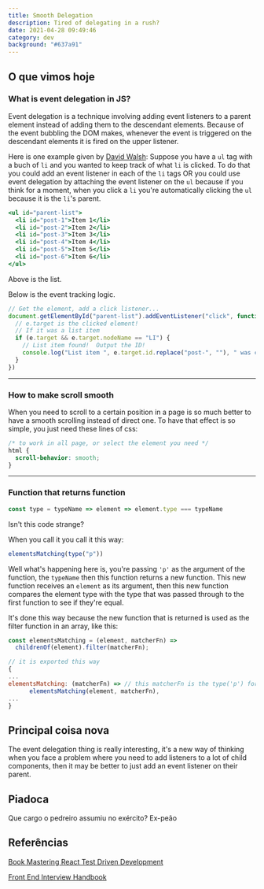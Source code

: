 ```yaml
---
title: Smooth Delegation
description: Tired of delegating in a rush?
date: 2021-04-28 09:49:46
category: dev
background: "#637a91"
---
```


## O que vimos hoje

### What is event delegation in JS?

Event delegation is a technique involving adding event listeners to a parent element instead of adding them to the descendant elements. Because of the event bubbling the DOM makes, whenever the event is triggered on the descendant elements it is fired on the upper listener.

Here is one example given by [David Walsh](https://davidwalsh.name/event-delegate?__cf_chl_jschl_tk__=61352efc1db895b261ce7df57cf45d5c4c7b659a-1619653450-0-AVCxSjcobWyQAkZdrQqoB0gwgtrWhJDBnLTbCvJsxB4_gYFA1K8XdPZ3j9MqixkNZ6QksJ4PuWVhXWqZhoR9Gr0jZvCRQORxJxYNMo0DR3fpXBUl0nsvcFtffkNG-Lhs_mXe_EamwBcTZFw7_TJSMjcnWJeOcphc5vYBuNKHJC7YcvuR5EgI7Y3jIocZPb2uvzJOX19JverCW8_n82j_LdzgAkmhEQZqHSHfBKhSGpR4aNHmIJNjPA3L8AVbHM3PDDNBGS9yOxj9NQoIwUZe-ttfqA1QAkRRgU0eaSLBli4J6GgyZ7QWsRyy0G_NqpFF42NNyEXBhaqbzZXejx-KvOKcdiTxj6bfPJSz6QUhPY1c3j7a6SGtBKOVIwerGOzqQxnCPt31AIB-FNi6fFcTk-8):
Suppose you have a `ul` tag with a buch of `li` and you wanted to keep track of what `li` is clicked. To do that you could add an event listener in each of the `li` tags OR you could use event delegation by attaching the event listener on the `ul` because if you think for a moment, when you click a `li` you're automatically clicking the `ul` because it is the `li`'s parent.

```jsx
<ul id="parent-list">
  <li id="post-1">Item 1</li>
  <li id="post-2">Item 2</li>
  <li id="post-3">Item 3</li>
  <li id="post-4">Item 4</li>
  <li id="post-5">Item 5</li>
  <li id="post-6">Item 6</li>
</ul>
```

Above is the list.

Below is the event tracking logic.

```jsx
// Get the element, add a click listener...
document.getElementById("parent-list").addEventListener("click", function (e) {
  // e.target is the clicked element!
  // If it was a list item
  if (e.target && e.target.nodeName == "LI") {
    // List item found!  Output the ID!
    console.log("List item ", e.target.id.replace("post-", ""), " was clicked!")
  }
})
```

---

### How to make scroll smooth

When you need to scroll to a certain position in a page is so much better to have a smooth scrolling instead of direct one. To have that effect is so simple, you just need these lines of css:

```css
/* to work in all page, or select the element you need */
html {
  scroll-behavior: smooth;
}
```

---

### Function that returns function

```jsx
const type = typeName => element => element.type === typeName
```

Isn't this code strange?

When you call it you call it this way:

```jsx
elementsMatching(type("p"))
```

Well what's happening here is, you're passing `'p'` as the argument of the function, the `typeName` then this function returns a new function. This new function receives an `element` as its argument, then this new function compares the element type with the type that was passed through to the first function to see if they're equal.

It's done this way because the new function that is returned is used as the filter function in an array, like this:

```jsx
const elementsMatching = (element, matcherFn) =>
  childrenOf(element).filter(matcherFn);

// it is exported this way
{
...
elementsMatching: (matcherFn) => // this matcherFn is the type('p') for instance
      elementsMatching(element, matcherFn),
...
}
```

## Principal coisa nova

The event delegation thing is really interesting, it's a new way of thinking when you face a problem where you need to add listeners to a lot of child components, then it may be better to just add an event listener on their parent.

## Piadoca

Que cargo o pedreiro assumiu no exército?
Ex-peão

## Referências

[Book Mastering React Test Driven Development](https://www.amazon.com.br/dp/B07RJCLX5C/ref=dp-kindle-redirect?_encoding=UTF8&btkr=1)

[Front End Interview Handbook](https://yangshun.github.io/front-end-interview-handbook/en/javascript-questions)
